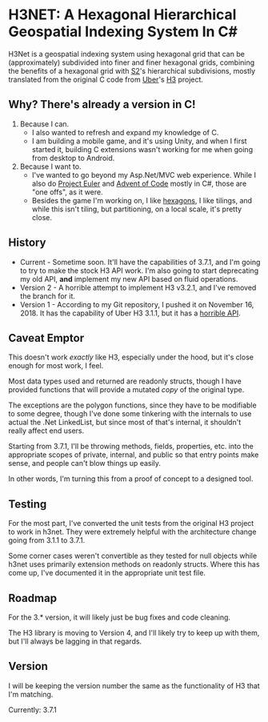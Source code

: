 # H3NET: A Hexagonal Hierarchical Geospatial Indexing System In C# #

H3Net is a geospatial indexing system using hexagonal grid that can be (approximately) subdivided into finer and finer hexagonal grids, combining the benefits of a hexagonal grid with [S2](https://code.google.com/archive/p/s2-geometry-library/)'s hierarchical subdivisions, mostly translated from the original C code from [Uber](https://github.com/uber)'s [H3](https://github.com/uber/h3) project.

## Why? There's already a version in C!

1. Because I can.
    * I also wanted to refresh and expand my knowledge of C.
    * I am building a mobile game, and it's using Unity, and
      when I first started it, building C extensions wasn't
      working for me when going from desktop to Android.
2. Because I want to.
    * I've wanted to go beyond my Asp.Net/MVC web experience.
      While I also do [Project Euler](https://projecteuler.net)
      and [Advent of Code](https://adventodcode.com) mostly in
      C#, those are "one offs", as it were.
    * Besides the game I'm working on, I like 
      [hexagons](https://www.youtube.com/watch?v=thOifuHs6eY),
      I like tilings, and while this isn't tiling, but partitioning,
      on a local scale, it's pretty close.

## History
* Current - Sometime soon.  It'll have the capabilities of
  3.7.1, and I'm going to try to make the stock H3 API work.
  I'm also going to start deprecating my old API, **and**
  implement my new API based on fluid operations.
* Version 2 - A horrible attempt to implement H3 v3.2.1, and
  I've removed the branch for it.
* Version 1 - According to my Git repository, I pushed it on
  November 16, 2018.  It has the capability of Uber H3 3.1.1,
  but it has a [horrible API](OldApi.md).

## Caveat Emptor
This doesn't work *exactly* like H3, especially under the hood,
but it's close enough for most work, I feel.

Most data types used and returned are readonly structs, though
I have provided functions that will provide a mutated *copy*
of the original type.

The exceptions are the polygon functions, since they have to be
modifiable to some degree, though I've done some tinkering with
the internals to use actual the .Net LinkedList, but since most
of that's internal, it shouldn't really affect end users.

Starting from 3.7.1, I'll be throwing methods, fields, properties,
etc. into the appropriate scopes of private, internal, and public
so that entry points make sense, and people can't blow things up
easily.

In other words, I'm turning this from a proof of concept to a
designed tool.


## Testing
For the most part, I've converted the unit tests from the original H3
project to work in h3net.  They were extremely helpful with the
architecture change going from 3.1.1 to 3.7.1.

Some corner cases weren't convertible as they tested for null objects
while h3net uses primarily extension methods on readonly structs.
Where this has come up, I've documented it in the appropriate unit test
file.

## Roadmap
For the 3.* version, it will likely just be bug fixes and code cleaning.

The H3 library is moving to Version 4, and I'll likely try to keep up
with them, but I'll always be lagging in that regards.

## Version
I will be keeping the version number the same as the functionality of
H3 that I'm matching.

Currently: 3.7.1
